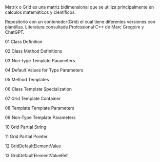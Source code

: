 Matrix o Grid es una matriz bidimensional que se utiliza principalmente en cálculos matemáticos y científicos. 

Repositorio con un contenedor(Grid) el cual tiene diferentes versiones con plantillas.
Literatura consultada Professional C++ de Marc Gregoire y ChatGPT.

01 Class Definition

02 Class Method Definitions

03 Non-type Template Parameters

04 Default Values for Type Parameters

05 Method Templates

06 Class Template Specialization

07 Grid Template Container

08 Template Template Parameters

09 Non-Type Template Parameters

10 Grid Partial String

11 Grid Partial Pointer

12 GridDefaultElementValue

13 GridDefaultElementValueRef
